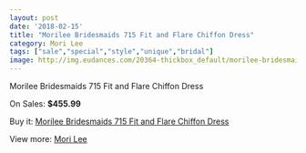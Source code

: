 ```yaml
---
layout: post
date: '2018-02-15'
title: "Morilee Bridesmaids 715 Fit and Flare Chiffon Dress"
category: Mori Lee
tags: ["sale","special","style","unique","bridal"]
image: http://img.eudances.com/20364-thickbox_default/morilee-bridesmaids-715-fit-and-flare-chiffon-dress.jpg
---
```

Morilee Bridesmaids 715 Fit and Flare Chiffon Dress

On Sales: **$455.99**
<a href="https://www.eudances.com/en/mori-lee/6110-morilee-bridesmaids-715-fit-and-flare-chiffon-dress.html"><amp-img layout="responsive" width="600" height="600" src="//img.eudances.com/20364-thickbox_default/morilee-bridesmaids-715-fit-and-flare-chiffon-dress.jpg" alt="Morilee Bridesmaids 715 Fit and Flare Chiffon Dress 0" /></a>
<a href="https://www.eudances.com/en/mori-lee/6110-morilee-bridesmaids-715-fit-and-flare-chiffon-dress.html"><amp-img layout="responsive" width="600" height="600" src="//img.eudances.com/20366-thickbox_default/morilee-bridesmaids-715-fit-and-flare-chiffon-dress.jpg" alt="Morilee Bridesmaids 715 Fit and Flare Chiffon Dress 1" /></a>
<a href="https://www.eudances.com/en/mori-lee/6110-morilee-bridesmaids-715-fit-and-flare-chiffon-dress.html"><amp-img layout="responsive" width="600" height="600" src="//img.eudances.com/20365-thickbox_default/morilee-bridesmaids-715-fit-and-flare-chiffon-dress.jpg" alt="Morilee Bridesmaids 715 Fit and Flare Chiffon Dress 2" /></a>

Buy it: [Morilee Bridesmaids 715 Fit and Flare Chiffon Dress](https://www.eudances.com/en/mori-lee/6110-morilee-bridesmaids-715-fit-and-flare-chiffon-dress.html "Morilee Bridesmaids 715 Fit and Flare Chiffon Dress")

View more: [Mori Lee](https://www.eudances.com/en/65-mori-lee "Mori Lee")